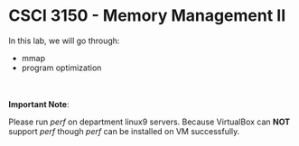 # CSCI 3150 - Memory Management II 

In this lab, we will go through:
* mmap
* program optimization 


<br><br>
**Important Note**:

Please run *perf* on department linux9 servers. Because VirtualBox can **NOT**
support *perf* though *perf* can be installed on VM successfully.
